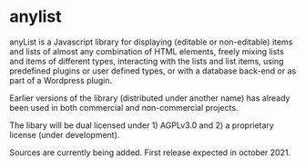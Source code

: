 # anylist
anyList is a Javascript library for displaying (editable or non-editable) items and lists of almost any combination of HTML elements, freely mixing lists and items of different types, interacting with the lists and list items, using predefined plugins or user defined types, or with a database back-end or as part of a Wordpress plugin. 

Earlier versions of the library (distributed under another name) has already been used in both commercial and non-commercial projects.

The libary will be dual licensed under 1) AGPLv3.0 and 2) a proprietary license (under development).

Sources are currently being added. First release expected in october 2021.
